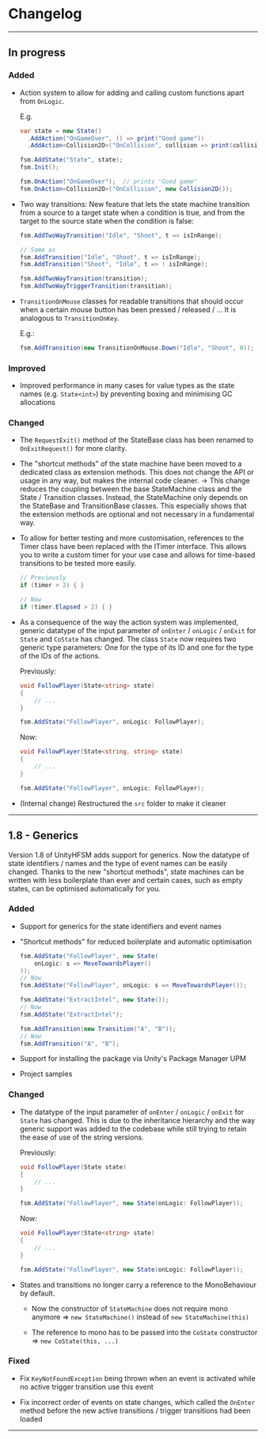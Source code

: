 # Changelog

---

## In progress

### Added

- Action system to allow for adding and calling custom functions apart from `OnLogic`.

  E.g.

  ```csharp
  var state = new State()
    .AddAction("OnGameOver", () => print("Good game"))
    .AddAction<Collision2D>("OnCollision", collision => print(collision));

  fsm.AddState("State", state);
  fsm.Init();

  fsm.OnAction("OnGameOver");  // prints "Good game"
  fsm.OnAction<Collision2D>("OnCollision", new Collision2D());
  ```

- Two way transitions: New feature that lets the state machine transition from a source to a target state when a condition is true, and from the target to the source state when the condition is false:

  ```csharp
  fsm.AddTwoWayTransition("Idle", "Shoot", t => isInRange);

  // Same as
  fsm.AddTransition("Idle", "Shoot", t => isInRange);
  fsm.AddTransition("Shoot", "Idle", t => ! isInRange);
  ```

  ```csharp
  fsm.AddTwoWayTransition(transition);
  fsm.AddTwoWayTriggerTransition(transition);
  ```

- `TransitionOnMouse` classes for readable transitions that should occur when a certain mouse button has been pressed / released / ... It is analogous to `TransitionOnKey`.

  E.g.:

  ```csharp
  fsm.AddTransition(new TransitionOnMouse.Down("Idle", "Shoot", 0));
  ```

### Improved

- Improved performance in many cases for value types as the state names (e.g. `State<int>`) by preventing boxing and minimising GC allocations

### Changed

- The `RequestExit()` method of the StateBase class has been renamed to `OnExitRequest()` for more clarity.

- The "shortcut methods" of the state machine have been moved to a dedicated class as extension methods. This does not change the API or usage in any way, but makes the internal code cleaner. -> This change reduces the coupling between the base StateMachine class and the State / Transition classes. Instead, the StateMachine only depends on the StateBase and TransitionBase classes. This especially shows that the extension methods are optional and not necessary in a fundamental way.

- To allow for better testing and more customisation, references to the Timer class have been replaced with the ITimer interface. This allows you to write a custom timer for your use case and allows for time-based transitions to be tested more easily.

  ```csharp
  // Previously
  if (timer > 2) { }

  // Now
  if (timer.Elapsed > 2) { }
  ```

- As a consequence of the way the action system was implemented, generic datatype of the input parameter of `onEnter` / `onLogic` / `onExit` for `State` and `CoState` has changed. The class `State` now requires two generic type parameters: One for the type of its ID and one for the type of the IDs of the actions.

  Previously:

  ```csharp
  void FollowPlayer(State<string> state)
  {
      // ...
  }

  fsm.AddState("FollowPlayer", onLogic: FollowPlayer);
  ```

  Now:

  ```csharp
  void FollowPlayer(State<string, string> state)
  {
      // ...
  }

  fsm.AddState("FollowPlayer", onLogic: FollowPlayer);
  ```

- (Internal change) Restructured the `src` folder to make it cleaner

---

## 1.8 - Generics

Version 1.8 of UnityHFSM adds support for generics. Now the datatype of state identifiers / names and the type of event names can be easily changed. Thanks to the new "shortcut methods", state machines can be written with less boilerplate than ever and certain cases, such as empty states, can be optimised automatically for you.

### Added

- Support for generics for the state identifiers and event names

- "Shortcut methods" for reduced boilerplate and automatic optimisation

  ```csharp
  fsm.AddState("FollowPlayer", new State(
      onLogic: s => MoveTowardsPlayer()
  ));
  // Now
  fsm.AddState("FollowPlayer", onLogic: s => MoveTowardsPlayer());
  ```

  ```csharp
  fsm.AddState("ExtractIntel", new State());
  // Now
  fsm.AddState("ExtractIntel");
  ```

  ```csharp
  fsm.AddTransition(new Transition("A", "B"));
  // Now
  fsm.AddTransition("A", "B");
  ```

- Support for installing the package via Unity's Package Manager UPM

- Project samples

### Changed

- The datatype of the input parameter of `onEnter` / `onLogic` / `onExit` for `State` has changed. This is due to the inheritance hierarchy and the way generic support was added to the codebase while still trying to retain the ease of use of the string versions.

  Previously:

  ```csharp
  void FollowPlayer(State state)
  {
      // ...
  }

  fsm.AddState("FollowPlayer", new State(onLogic: FollowPlayer));
  ```

  Now:

  ```csharp
  void FollowPlayer(State<string> state)
  {
      // ...
  }

  fsm.AddState("FollowPlayer", new State(onLogic: FollowPlayer));
  ```

- States and transitions no longer carry a reference to the MonoBehaviour by default.

  - Now the constructor of `StateMachine` does not require mono anymore => `new StateMachine()`  instead of `new StateMachine(this)`

  - The reference to mono has to be passed into the `CoState` constructor => `new CoState(this, ...)`

### Fixed

- Fix `KeyNotFoundException` being thrown when an event is activated while no active trigger transition use this event

- Fix incorrect order of events on state changes, which called the `OnEnter` method before the new active transitions / trigger transitions had been loaded

---
